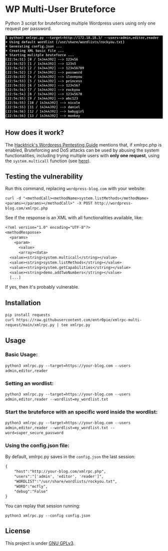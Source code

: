 # WP Multi-User Bruteforce
Python 3 script for bruteforcing multiple Wordpress users using only one request per password.

<img src="xmlrpc.png" alt="basic usage" width="600"/>


## How does it work?


The [Hacktrick's Wordpress Pentesting Guide](https://book.hacktricks.xyz/network-services-pentesting/pentesting-web/wordpress#xml-rpc) mentions that, if xmlrpc.php is enabled, Bruteforcing and DoS attacks can be used by abusing the system functionalities, including trying multiple users with **only one request**, using the `system.multicall` function (see [here](https://1517081779-files.gitbook.io/~/files/v0/b/gitbook-x-prod.appspot.com/o/spaces%2F-L_2uGJGU7AVNRcqRvEi%2Fuploads%2FILyTlmNzv1D9YhHQAJo2%2Fimage.png?alt=media&token=5aa88cc4-baa0-4e54-87c1-2cc31203199d)).


## Testing the vulnerability


Run this command, replacing `wordpress-blog.com` with your website:


```
curl -d "<methodCall><methodName>system.listMethods</methodName><params></params></methodCall>" -X POST http://wordpress-blog.com/xmlrpc.php
``` 

See if the response is an XML with all functionalities available, like: 


```
<?xml version="1.0" encoding="UTF-8"?>
<methodResponse>
  <params>
    <param>
      <value>
      <array><data>
  <value><string>system.multicall</string></value>
  <value><string>system.listMethods</string></value>
  <value><string>system.getCapabilities</string></value>
  <value><string>demo.addTwoNumbers</string></value>
  [...]
```


If yes, then it's probably vulnerable.


## Installation


```
pip install requests
curl https://raw.githubusercontent.com/entr0pie/xmlrpc-multi-request/main/xmlrpc.py | tee xmlrpc.py 
```


## Usage


### Basic Usage:


```
python3 xmlrpc.py --target=https://your-blog.com --users admin,editor,reader
```


### Setting an wordlist:


```
python3 xmlrpc.py --target=https://your-blog.com --users admin,editor,reader --wordlist=my_wordlist.txt
```


### Start the bruteforce with an specific word inside the wordlist:


```
python3 xmlrpc.py --target=https://your-blog.com --users admin,editor,reader --wordlist=my_wordlist.txt --word=super_secure_password
```


### Using the config.json file:


By default, xmlrpc.py saves in the `config.json` the last session:


```
{
    "host":"http://your-blog.com/xmlrpc.php",
    "users":"['admin', 'editor', 'reader']",
    "WORDLIST":"/usr/share/wordlists/rockyou.txt",
    "WORD":"mcfly",
    "debug":"False"
}
```


You can replay that session running:


```
python3 xmlrpc.py --config config.json
``` 


## License


This project is under [GNU GPLv3](LICENSE).
